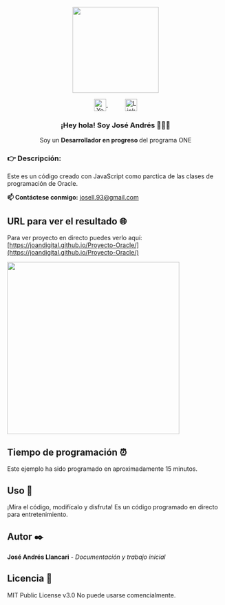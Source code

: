 <p align="center" width="300">
   <img align="center" width="200" src="https://i.ibb.co/JcBbMKD/circulo.png"/>

<p align="center">
    <a href="https://linkedin.com/in/jose-andres-llancari" style="margin: 0 20px;">
      <img align="center" src="https://raw.githubusercontent.com/rahuldkjain/github-profile-readme-generator/master/src/images/icons/Social/behance.svg" alt="Youtube - Eduardo Fierro Pro" height="28px" width="28px" />
    </a>
    <a href="https://www.linkedin.com/in/jose-andres-llancari/" target="blank" style="margin: 0 20px;">
      <img align="center" src="https://upload.wikimedia.org/wikipedia/commons/thumb/c/ca/LinkedIn_logo_initials.png/640px-LinkedIn_logo_initials.png" alt="Linkedin - Eduardo Fierro Pro" height="28px" width="28px" />
    </a>
</p>

<h3 align="center">¡Hey hola! Soy José Andrés 👨🏻‍💻</h3>
<p align="center">Soy un <strong>Desarrollador en progreso </strong> del programa ONE <br /></p>


<h3>👉 Descripción:</h3>
Este es un código creado con JavaScript como parctica de las clases de programación de Oracle.

<p><strong>📫 Contáctese conmigo:</strong> <a href="mailto:elcorreoquequieres@correo.com">josell.93@gmail.com</a></p> 


## URL para ver el resultado 🌐
Para ver proyecto en directo puedes verlo aquí:
[https://joandigital.github.io/Proyecto-Oracle/](https://joandigital.github.io/Proyecto-Oracle/)


<img align="center" width="400" src="https://i.ibb.co/QpQT5wt/pr-ctica-de-edades.png"/>


## Tiempo de programación ⏰
Este ejemplo ha sido programado en aproximadamente 15 minutos.

## Uso 🚀
¡Mira el código, modifícalo y disfruta!
Es un código programado en directo para entretenimiento.


## Autor ✒️
**José Andrés Llancari** - *Documentación y trabajo inicial*


## Licencia 📄
MIT Public License v3.0
No puede usarse comencialmente.
